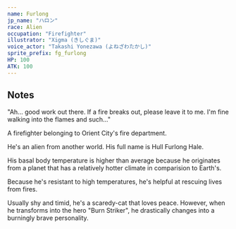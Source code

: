 ```yaml
---
name: Furlong
jp_name: "ハロン"
race: Alien
occupation: "Firefighter"
illustrator: "Xigma (きしぐま)"
voice_actor: "Takashi Yonezawa (よねざわたかし)"
sprite_prefix: fg_furlong
HP: 100
ATK: 100
---
```


## Notes

"Ah... good work out there. If a fire breaks out, please leave it to me. I'm fine walking into the flames and such..."

A firefighter belonging to Orient City's fire department.

He's an alien from another world. His full name is Hull Furlong Hale.

His basal body temperature is higher than average because he originates from a planet that has a relatively hotter climate in comparision to Earth's.

Because he's resistant to high temperatures, he's helpful at rescuing lives from fires.

Usually shy and timid, he's a scaredy-cat that loves peace. However, when he transforms into the hero "Burn Striker", he drastically changes into a burningly brave personality.
